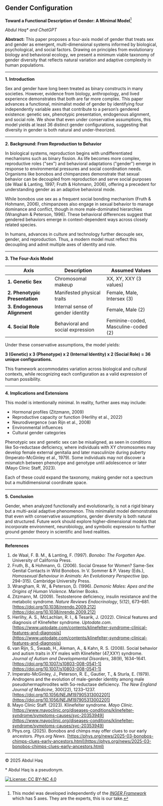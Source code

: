 ## Gender Configuration  

**Toward a Functional Description of Gender: A Minimal Model**[^1]  

*Abdul Haq\* and ChatGPT*

**Abstract:**
This paper proposes a four-axis model of gender that treats sex and gender as emergent, multi-dimensional systems informed by biological, psychological, and social factors. Drawing on principles from evolutionary biology and behavioral ecology, we present a minimum viable taxonomy of gender diversity that reflects natural variation and adaptive complexity in human populations.

---

**1. Introduction**  

Sex and gender have long been treated as binary constructs in many societies. However, evidence from biology, anthropology, and lived experience demonstrates that both are far more complex. This paper advances a functional, minimalist model of gender by identifying four independently variable axes that contribute to a person’s gendered existence: genetic sex, phenotypic presentation, endogenous alignment, and social role. We show that even under conservative assumptions, this model yields at least 36 distinct gender configurations, suggesting that diversity in gender is both natural and under-theorized.

---

**2. Background: From Reproduction to Behavior**

In biological systems, reproduction begins with undifferentiated mechanisms such as binary fission. As life becomes more complex, reproductive roles ("sex") and behavioral adaptations ("gender") emerge in response to environmental pressures and social coordination needs. Organisms like bonobos and chimpanzees demonstrate that sexual behavior can be decoupled from reproduction and serve social purposes (de Waal & Lanting, 1997; Fruth & Hohmann, 2006), offering a precedent for understanding gender as an adaptive behavioral mode.

While bonobos use sex as a frequent social bonding mechanism (Fruth & Hohmann, 2006), chimpanzees also engage in sexual behavior to manage dominance and conflict, though in more male-dominated hierarchies (Wrangham & Peterson, 1996). These behavioral differences suggest that gendered behaviors emerge in context-dependent ways across closely related species.

In humans, advances in culture and technology further decouple sex, gender, and reproduction. Thus, a modern model must reflect this decoupling and admit multiple axes of identity and role.

---

**3. The Four-Axis Model**

| Axis                           | Description                       | Assumed Values                      |
| ------------------------------ | --------------------------------- | ----------------------------------- |
| **1. Genetic Sex**             | Chromosomal makeup                | XX, XY, XXY (3 values)              |
| **2. Phenotypic Presentation** | Manifested physical traits        | Female, Male, Intersex (3)          |
| **3. Endogenous Alignment**    | Internal sense of gender identity | Female, Male (2)                    |
| **4. Social Role**             | Behavioral and social expression  | Feminine-coded, Masculine-coded (2) |

Under these conservative assumptions, the model yields:

**3 (Genetic) x 3 (Phenotype) x 2 (Internal Identity) x 2 (Social Role) = 36 unique configurations.**

This framework accommodates variation across biological and cultural contexts, while recognizing each configuration as a valid expression of human possibility.

---

**4. Implications and Extensions**

This model is intentionally minimal. In reality, further axes may include:

* Hormonal profiles (Zitzmann, 2009)
* Reproductive capacity or function (Herlihy et al., 2022)
* Neurodivergence (van Rijn et al., 2008)
* Environmental influences
* Cultural gender categories

Phenotypic sex and genetic sex can be misaligned, as seen in conditions like 5α-reductase deficiency, where individuals with XY chromosomes may develop female external genitalia and later masculinize during puberty (Imperato-McGinley et al., 1979). Some individuals may not discover a mismatch between phenotype and genotype until adolescence or later (Mayo Clinic Staff, 2023).

Each of these could expand the taxonomy, making gender not a spectrum but a multidimensional coordinate space.

---

**5. Conclusion**  

Gender, when analyzed functionally and evolutionarily, is not a rigid binary but a multi-axial adaptive phenomenon. This minimalist model demonstrates that even with conservative assumptions, gender diversity is both natural and structured. Future work should explore higher-dimensional models that incorporate environment, neurobiology, and symbolic expression to further ground gender theory in scientific and lived realities.

---

**References**

1. de Waal, F. B. M., & Lanting, F. (1997). *Bonobo: The Forgotten Ape*. University of California Press.
2. Fruth, B., & Hohmann, G. (2006). Social Grease for Women? Same-Sex Genital Contacts in Wild Bonobos. In V. Sommer & P. Vasey (Eds.), *Homosexual Behaviour in Animals: An Evolutionary Perspective* (pp. 294–315). Cambridge University Press.
3. Wrangham, R. W., & Peterson, D. (1996). *Demonic Males: Apes and the Origins of Human Violence*. Mariner Books.
4. Zitzmann, M. (2009). Testosterone deficiency, insulin resistance and the metabolic syndrome. *Nature Reviews Endocrinology*, 5(12), 673–681. [https://doi.org/10.1038/nrendo.2009.212](https://doi.org/10.1038/nrendo.2009.212)
5. Herlihy, A. S., McLachlan, R. I., & Tesarik, J. (2022). Clinical features and diagnosis of Klinefelter syndrome. *Uptodate.com*. [https://www.uptodate.com/contents/klinefelter-syndrome-clinical-features-and-diagnosis](https://www.uptodate.com/contents/klinefelter-syndrome-clinical-features-and-diagnosis)
6. van Rijn, S., Swaab, H., Aleman, A., & Kahn, R. S. (2008). Social behavior and autism traits in XY males with Klinefelter (47,XXY) syndrome. *Journal of Autism and Developmental Disorders*, 38(9), 1634–1641. [https://doi.org/10.1007/s10803-008-0541-1](https://doi.org/10.1007/s10803-008-0541-1)
7. Imperato-McGinley, J., Peterson, R. E., Gautier, T., & Sturla, E. (1979). Androgens and the evolution of male-gender identity among male pseudohermaphrodites with 5α-reductase deficiency. *The New England Journal of Medicine*, 300(22), 1233–1237. [https://doi.org/10.1056/NEJM197905313002201](https://doi.org/10.1056/NEJM197905313002201)
8. Mayo Clinic Staff. (2023). Klinefelter syndrome. *Mayo Clinic*. [https://www.mayoclinic.org/diseases-conditions/klinefelter-syndrome/symptoms-causes/syc-20353949](https://www.mayoclinic.org/diseases-conditions/klinefelter-syndrome/symptoms-causes/syc-20353949)
9. Phys.org. (2025). Bonobos and chimps may offer clues to our early ancestors. *Phys.org News*. [https://phys.org/news/2025-03-bonobos-chimps-clues-early-ancestors.html](https://phys.org/news/2025-03-bonobos-chimps-clues-early-ancestors.html)

[^1]:This model was developed independently of the [*INGER Framework*](https://pmc.ncbi.nlm.nih.gov/articles/PMC10152671/) which has 5 axes. They are the experts, this is our take.

---
© 2025 Abdul Haq

\* Abdul Haq is a pseudonym.

[![License: CC BY-NC 4.0](https://img.shields.io/badge/License-CC%20BY--NC%204.0-lightgrey.svg)](http://creativecommons.org/licenses/by-nc/4.0/)
